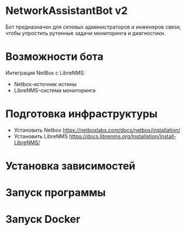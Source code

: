 # NetworkAssistantBot v2

Бот предназначен для сетевых администраторов и инженеров связи, чтобы упростить рутинные задачи мониторинга и диагностики.

# Возможности бота
Интеграция NetBox с LibreNMS:
- Netbox-источник истины
- LibreNMS-система мониторинга

# Подготовка инфраструктуры
- Установить Netbox https://netboxlabs.com/docs/netbox/installation/ 
- Установить LibreNMS https://docs.librenms.org/Installation/Install-LibreNMS/

# Установка зависимостей

# Запуск программы

# Запуск Docker


